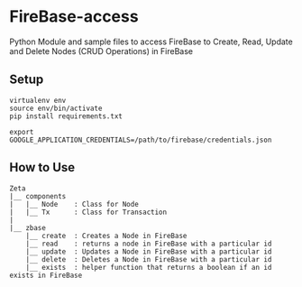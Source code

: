 # FireBase-access
Python  Module and sample files to access FireBase to Create, Read, Update and Delete Nodes (CRUD Operations) in FireBase

## Setup

```
virtualenv env
source env/bin/activate
pip install requirements.txt

export GOOGLE_APPLICATION_CREDENTIALS=/path/to/firebase/credentials.json
```

## How to Use
```
Zeta
|__ components
|   |__ Node    : Class for Node
|   |__ Tx      : Class for Transaction
|
|__ zbase
    |__ create  : Creates a Node in FireBase
    |__ read    : returns a node in FireBase with a particular id
    |__ update  : Updates a Node in FireBase with a particular id
    |__ delete  : Deletes a Node in FireBase with a particular id
    |__ exists  : helper function that returns a boolean if an id exists in FireBase


```
